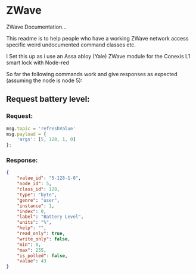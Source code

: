 # ZWave
ZWave Documentation...

This readme is to help people who have a working ZWave network access specific weird undocumented command classes etc.

I Set this up as i use an Assa abloy (Yale) ZWave module for the Conexis L1 smart lock with Node-red

So far the following commands work and give responses as expected (assuming the node is node 5):

## Request battery level:

### Request:
```javascript
msg.topic = 'refreshValue'
msg.payload = {
    'args': [5, 128, 1, 0]
};
```

### Response:
```json
{
    "value_id": "5-128-1-0",
    "node_id": 5,
    "class_id": 128,
    "type": "byte",
    "genre": "user",
    "instance": 1,
    "index": 0,
    "label": "Battery Level",
    "units": "%",
    "help": "",
    "read_only": true,
    "write_only": false,
    "min": 0,
    "max": 255,
    "is_polled": false,
    "value": 43
}
```
